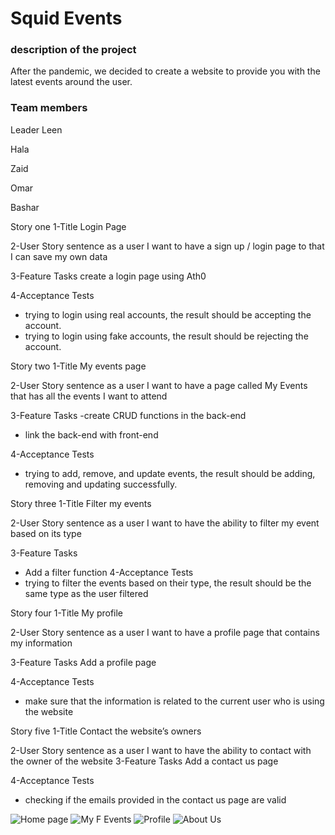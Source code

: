 # Squid Events

### description of the project

After the pandemic, we decided to create a website to provide you with the latest events around the user.

### Team members

Leader Leen

Hala

Zaid

Omar

Bashar

Story one
1-Title
Login Page

2-User Story sentence
as a user I want to have a sign up / login page to that I can save my own data

3-Feature Tasks
create a login page using Ath0

4-Acceptance Tests

- trying to login using real accounts, the result should be accepting the account.
- trying to login using fake accounts, the result should be rejecting the account.

Story two
1-Title
My events page

2-User Story sentence
as a user I want to have a page called My Events that has all the events I want to attend

3-Feature Tasks
-create CRUD functions in the back-end

- link the back-end with front-end

4-Acceptance Tests

- trying to add, remove, and update events, the result should be adding, removing and updating successfully.

Story three
1-Title
Filter my events

2-User Story sentence
as a user I want to have the ability to filter my event based on its type

3-Feature Tasks

- Add a filter function
4-Acceptance Tests
- trying to filter the events based on their type, the result should be the same type as the user filtered

Story four
1-Title
My profile

2-User Story sentence
as a user I want to have a profile page that contains my information

3-Feature Tasks
Add a profile page

4-Acceptance Tests

- make sure that the information is related to the current user who is using the website

Story five
1-Title
Contact the website’s owners

2-User Story sentence
as a user I want to have the ability to contact with the owner of the website
3-Feature Tasks
Add a contact us page

4-Acceptance Tests

- checking if the emails provided in the contact us page are valid


![Home page](https://user-images.githubusercontent.com/75664971/137101385-3b1cf9f1-c3fe-41b1-b80d-bb926d544b93.png)
![My F Events](https://user-images.githubusercontent.com/75664971/137101412-36609001-9ecc-41af-b7ed-e4cd340e5a25.png)
![Profile](https://user-images.githubusercontent.com/75664971/137101443-f5fea3ea-28cc-43bb-a188-38ef4920ed81.png)
![About Us](https://user-images.githubusercontent.com/75664971/137101483-21de26f0-a9bd-4e68-80b6-0c019fc8c6cf.png)







